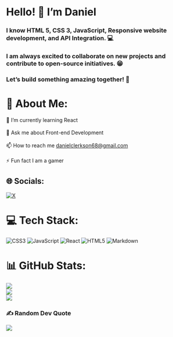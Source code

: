 
# Hello! 👋 I’m Daniel

### I know HTML 5, CSS 3, JavaScript, Responsive website development, and API Integration. 💻

### I am always excited to collaborate on new projects and contribute to open-source initiatives. 😁

### Let’s build something amazing together! 🚀

# 💫 About Me:
🌱 I’m currently learning React<br><br>💬 Ask me about Front-end Development<br><br>📫 How to reach me danielclerkson68@gmail.com<br><br>⚡ Fun fact I am a gamer


## 🌐 Socials:
[![X](https://img.shields.io/badge/X-black.svg?logo=X&logoColor=white)](https://x.com/daniel_clerkson) 

# 💻 Tech Stack:
![CSS3](https://img.shields.io/badge/css3-%231572B6.svg?style=for-the-badge&logo=css3&logoColor=white) ![JavaScript](https://img.shields.io/badge/javascript-%23323330.svg?style=for-the-badge&logo=javascript&logoColor=%23F7DF1E) ![React](https://img.shields.io/badge/react-%2320232a.svg?style=for-the-badge&logo=react&logoColor=%2361DAFB) ![HTML5](https://img.shields.io/badge/html5-%23E34F26.svg?style=for-the-badge&logo=html5&logoColor=white) ![Markdown](https://img.shields.io/badge/markdown-%23000000.svg?style=for-the-badge&logo=markdown&logoColor=white)
# 📊 GitHub Stats:
![](https://github-readme-stats.vercel.app/api?username=Daniel-Clerkson&theme=dark&hide_border=false&include_all_commits=false&count_private=false)<br/>
![](https://github-readme-streak-stats.herokuapp.com/?user=Daniel-Clerkson&theme=dark&hide_border=false)<br/>
![](https://github-readme-stats.vercel.app/api/top-langs/?username=Daniel-Clerkson&theme=dark&hide_border=false&include_all_commits=false&count_private=false&layout=compact)

### ✍️ Random Dev Quote
![](https://quotes-github-readme.vercel.app/api?type=horizontal&theme=radical)

<!-- Proudly created with GPRM ( https://gprm.itsvg.in ) -->
